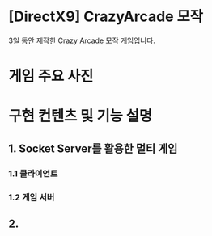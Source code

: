 # [DirectX9] CrazyArcade 모작
3일 동안 제작한 Crazy Arcade 모작 게임입니다.

# 게임 주요 사진

# 구현 컨텐츠 및 기능 설명
## 1. Socket Server를 활용한 멀티 게임
### 1.1 클라이언트

### 1.2 게임 서버

## 2. 

